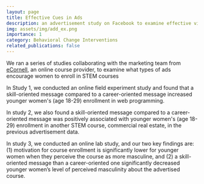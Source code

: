 ```yaml
---
layout: page
title: Effective Cues in Ads
description: an advertisement study on Facebook to examine effective visual and textual cues for course enrollment.
img: assets/img/add_ex.png
importance: 1
category: Behavioral Change Interventions
related_publications: false
---
```


We ran a series of studies collaborating with the marketing team from <a href="https://ecornell.cornell.edu/">eCornell</a>, an online course provider, to examine what types of ads encourage women to enroll in STEM courses 

In Study 1, we conducted an online field experiment study and found that a skill-oriented message compared to a career-oriented message increased younger women's (age 18-29) enrollment in web programming. 

In study 2, we also found a skill-oriented message compared to a career-oriented message was positively associated with younger women's (age 18-29) enrollment in another STEM course, commercial real estate, in the previous advertisement data. 

In study 3, we conducted an online lab study, and our two key findings are: (1) motivation for course enrollment is significantly lower for younger women when they perceive the course as more masculine, and (2) a skill-oriented message than a career-oriented one significantly decreased younger women’s level of perceived masculinity about the advertised course.  